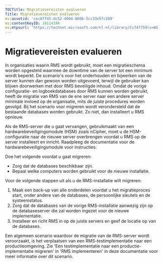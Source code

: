 ```yaml
---
TOCTitle: Migratievereisten evalueren
Title: Migratievereisten evalueren
ms:assetid: 'cec07f45-dc52-4004-860b-5cc33e5fc209'
ms:contentKeyID: 18114184
ms:mtpsurl: 'https://technet.microsoft.com/nl-nl/library/Cc747759(v=WS.10)'
---
```


Migratievereisten evalueren
===========================

In organisaties waarin RMS wordt gebruikt, moet een migratieschema worden opgesteld waarmee de downtime van de server tot een minimum wordt beperkt. De scenario's voor het onderhouden en bijwerken van de server kunnen dan gewoon worden uitgevoerd, terwijl de gebruiker kan blijven doorwerken met door RMS beveiligde inhoud. Omdat de vorige configuratie- en logboekdatabases door RMS kunnen worden gebruikt, heeft de migratie van RMS van de ene server naar een andere server minimale invloed op de organisatie, mits de juiste procedures worden gevolgd. Bij het scenario voor migreren wordt verondersteld dat de bestaande databases worden gebruikt. Zo niet, dan installeert u RMS opnieuw.

Als de RMS-server die u gaat vervangen, gebruikmaakt van een hardwarebeveiligingsmodule (HSM) zoals nCipher, moet u de HSM-configuratie naar de nieuwe server overbrengen voordat u RMS op de server installeert en inricht. Raadpleeg de documentatie voor de hardwarebeveiligingsmodule voor instructies.

Doe het volgende voordat u gaat migreren:

-   Zorg dat de databases beschikbaar zijn.
-   Bepaal welke computers worden gebruikt voor de nieuwe installatie.

Voor de volgende stappen uit als u de RMS-installatie wilt migreren:

1.  Maak een back-up van alle onderdelen voordat u het migratieproces start, onder andere van de databases, de persoonlijke sleutels en de systeemstatus.
2.  Zorg dat de databases van de vorige RMS-installatie aanwezig zijn op de databaseserver die zal worden ingezet voor de nieuwe implementatie.
3.  Installeer en richt RMS in op de juiste servers en geef de locatie op van de databases.

Een algemeen scenario waardoor de migratie van de RMS-server wordt veroorzaakt, is het verplaatsen van een RMS-testimplementatie naar een productieomgeving. Zie 'Een testimplementatie naar een productie-implementatie migreren' in 'RMS implementeren' in deze documentatie voor meer informatie over dit scenario.
